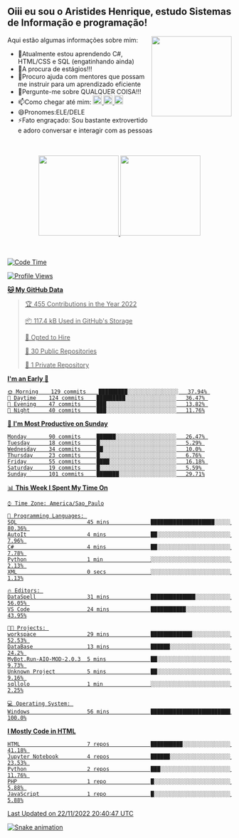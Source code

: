 ## Oiii eu sou o Aristides Henrique, estudo Sistemas de Informação e programação!

<div >
Aqui estão algumas informações sobre mim:<img align="right" height="180em" src="https://user-images.githubusercontent.com/97318481/177042589-45d62122-82a9-4a32-b3a7-87b322825b2f.png">
</div>

- 🌱Atualmente estou aprendendo C#, HTML/CSS e SQL (engatinhando ainda)
- 👯A procura de estágios!!!
- 🤔Procuro ajuda com mentores que possam me instruir para um aprendizado eficiente
- 💬Pergunte-me sobre QUALQUER COISA!!!
- 📫Como chegar até mim:
  <a href="https://www.instagram.com/aryhenry/" target="_blank">
  <img src="https://img.shields.io/badge/-Instagram-%23E4405F?style=for-the-badge&logo=instagram&logoColor=black" height="20px">
  </a>
  <a href="https://www.linkedin.com/in/aristides-henrique/" target="_blank">
  <img src="https://img.shields.io/badge/-LinkedIn-%230077B5?style=for-the-badge&logo=linkedin&logoColor=black" height="20px">
  </a> 
  <a href="mailto:arihenriqueuna@gmail.com">
  <img src="https://img.shields.io/badge/-Gmail-%23333?style=for-the-badge&logo=gmail&logoColor=white" height="20px">
  </a>
- 😄Pronomes:ELE/DELE
- ⚡Fato engraçado: Sou bastante extrovertido e adoro conversar e interagir com as pessoas
<br/>
<br/>
<div align="center">
  <a href="https://github.com/arihenrique">
  <img height="180em" src="https://github-readme-stats.vercel.app/api?username=arihenrique&show_icons=true&theme=dracula&include_all_commits=true&count_private=true"/>
  <img height="180em" src="https://github-readme-stats.vercel.app/api/top-langs/?username=arihenrique&layout=compact&langs_count=7&theme=dracula"/>
</div><br/><br/>

<!--START_SECTION:waka-->
![Code Time](http://img.shields.io/badge/Code%20Time-283%20hrs%2031%20mins-blue)

![Profile Views](http://img.shields.io/badge/Profile%20Views-10-blue)

**🐱 My GitHub Data** 

> 🏆 455 Contributions in the Year 2022
 > 
> 📦 117.4 kB Used in GitHub's Storage 
 > 
> 💼 Opted to Hire
 > 
> 📜 30 Public Repositories 
 > 
> 🔑 1 Private Repository 
 > 
**I'm an Early 🐤** 

```text
🌞 Morning    129 commits    █████████░░░░░░░░░░░░░░░░   37.94% 
🌇 Daytime    124 commits    █████████░░░░░░░░░░░░░░░░   36.47% 
🌃 Evening    47 commits     ███░░░░░░░░░░░░░░░░░░░░░░   13.82% 
🌙 Night      40 commits     ███░░░░░░░░░░░░░░░░░░░░░░   11.76%

```
📅 **I'm Most Productive on Sunday** 

```text
Monday       90 commits     ██████░░░░░░░░░░░░░░░░░░░   26.47% 
Tuesday      18 commits     █░░░░░░░░░░░░░░░░░░░░░░░░   5.29% 
Wednesday    34 commits     ██░░░░░░░░░░░░░░░░░░░░░░░   10.0% 
Thursday     23 commits     █░░░░░░░░░░░░░░░░░░░░░░░░   6.76% 
Friday       55 commits     ████░░░░░░░░░░░░░░░░░░░░░   16.18% 
Saturday     19 commits     █░░░░░░░░░░░░░░░░░░░░░░░░   5.59% 
Sunday       101 commits    ███████░░░░░░░░░░░░░░░░░░   29.71%

```


📊 **This Week I Spent My Time On** 

```text
⌚︎ Time Zone: America/Sao_Paulo

💬 Programming Languages: 
SQL                      45 mins             ████████████████████░░░░░   80.36% 
AutoIt                   4 mins              ██░░░░░░░░░░░░░░░░░░░░░░░   7.96% 
C#                       4 mins              ██░░░░░░░░░░░░░░░░░░░░░░░   7.78% 
Python                   1 min               ░░░░░░░░░░░░░░░░░░░░░░░░░   2.13% 
XML                      0 secs              ░░░░░░░░░░░░░░░░░░░░░░░░░   1.13%

🔥 Editors: 
DataSpell                31 mins             ██████████████░░░░░░░░░░░   56.05% 
VS Code                  24 mins             ███████████░░░░░░░░░░░░░░   43.95%

🐱‍💻 Projects: 
workspace                29 mins             █████████████░░░░░░░░░░░░   52.53% 
DataBase                 13 mins             ██████░░░░░░░░░░░░░░░░░░░   24.2% 
MyBot.Run-AIO-MOD-2.0.3  5 mins              ██░░░░░░░░░░░░░░░░░░░░░░░   9.73% 
Unknown Project          5 mins              ██░░░░░░░░░░░░░░░░░░░░░░░   9.16% 
sqllolo                  1 min               ░░░░░░░░░░░░░░░░░░░░░░░░░   2.25%

💻 Operating System: 
Windows                  56 mins             █████████████████████████   100.0%

```

**I Mostly Code in HTML** 

```text
HTML                     7 repos             ██████████░░░░░░░░░░░░░░░   41.18% 
Jupyter Notebook         4 repos             ██████░░░░░░░░░░░░░░░░░░░   23.53% 
Python                   2 repos             ███░░░░░░░░░░░░░░░░░░░░░░   11.76% 
PHP                      1 repo              █░░░░░░░░░░░░░░░░░░░░░░░░   5.88% 
JavaScript               1 repo              █░░░░░░░░░░░░░░░░░░░░░░░░   5.88%

```



 Last Updated on 22/11/2022 20:40:47 UTC
<!--END_SECTION:waka-->

![Snake animation](https://github.com/arihenrique/arihenrique/blob/output/github-contribution-grid-snake.svg)
